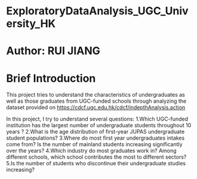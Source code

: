 # ExploratoryDataAnalysis_UGC_University_HK
# Author: RUI JIANG
# Brief Introduction 

This project tries to understand the characteristics of undergraduates as well as those graduates from UGC-funded schools through analyzing the dataset provided on https://cdcf.ugc.edu.hk/cdcf/indepthAnalysis.action

In this project, I try to understand several questions:
        1.Which UGC-funded institution has the largest number of undergraduate students throughout 10 years ?
        2.What is the age distribution of first-year JUPAS undergraduate student populations? 
        3.Where do most first year undergraduates intakes come from? Is the number of mainland students increasing significantly over the years?
        4.Which industry do most graduates work in? Among different schools, which school contributes the most to different sectors?
        5.Is the number of students who discontinue their undergraduate studies increasing?